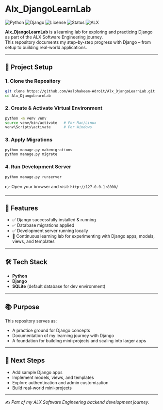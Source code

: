 # Alx_DjangoLearnLab

![Python](https://img.shields.io/badge/Python-3.x-blue.svg)
![Django](https://img.shields.io/badge/Django-5.x-green.svg)
![License](https://img.shields.io/badge/license-MIT-lightgrey.svg)
![Status](https://img.shields.io/badge/Status-Learning-orange.svg)
![ALX](https://img.shields.io/badge/ALX-Software%20Engineering-red.svg)

**Alx_DjangoLearnLab** is a learning lab for exploring and practicing Django as part of the ALX Software Engineering journey.  
This repository documents my step-by-step progress with Django – from setup to building real-world applications.  

---

## 🚀 Project Setup

### 1. Clone the Repository
```bash
git clone https://github.com/Aalphakeem-Adroit/Alx_DjangoLearnLab.git
cd Alx_DjangoLearnLab
````

### 2. Create & Activate Virtual Environment

```bash
python -m venv venv
source venv/bin/activate   # For Mac/Linux
venv\Scripts\activate      # For Windows
```

### 3. Apply Migrations

```bash
python manage.py makemigrations
python manage.py migrate
```

### 4. Run Development Server

```bash
python manage.py runserver
```

👉 Open your browser and visit:
`http://127.0.0.1:8000/`

---

## 📌 Features

* ✅ Django successfully installed & running
* ✅ Database migrations applied
* ✅ Development server running locally
* 🔄 Continuous learning lab for experimenting with Django apps, models, views, and templates

---

## 🛠️ Tech Stack

* **Python**
* **Django**
* **SQLite** (default database for dev environment)

---

## 📚 Purpose

This repository serves as:

* A practice ground for Django concepts
* Documentation of my learning journey with Django
* A foundation for building mini-projects and scaling into larger apps

---

## 🔮 Next Steps

* Add sample Django apps
* Implement models, views, and templates
* Explore authentication and admin customization
* Build real-world mini-projects

---

✍️ *Part of my ALX Software Engineering backend development journey.*